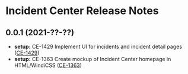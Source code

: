 # Incident Center Release Notes

## 0.0.1 (2021-??-??)

* **setup:** CE-1429 Implement UI for incidents and incident detail pages ([CE-1429](https://jira.rfcx.org/browse/CE-1429))
* **setup:** CE-1363 Create mockup of Incident Center homepage in HTML/WindiCSS ([CE-1363](https://jira.rfcx.org/browse/CE-1261))

